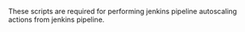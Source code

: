  

These scripts are required for performing jenkins pipeline autoscaling actions from jenkins pipeline.



